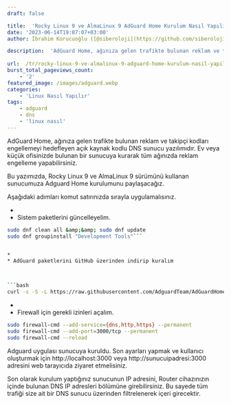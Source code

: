 ```yaml
---
draft: false

title:  'Rocky Linux 9 ve AlmaLinux 9 AdGuard Home Kurulum Nasıl Yapılır?'
date: '2023-06-14T19:07:07+03:00'
author: İbrahim Korucuoğlu ([@siberoloji](https://github.com/siberoloji))

description:  'AdGuard Home, ağınıza gelen trafikte bulunan reklam ve takipçi kodları engellemeyi hedefleyen açık kaynak kodlu DNS sunucu yazılımıdır. ' 
 
url:  /tr/rocky-linux-9-ve-almalinux-9-adguard-home-kurulum-nasil-yapilir/
burst_total_pageviews_count:
    - '2'
featured_image: /images/adguard.webp
categories:
    - 'Linux Nasıl Yapılır'
tags:
    - adguard
    - dns
    - 'linux nasıl'
---
```



AdGuard Home, ağınıza gelen trafikte bulunan reklam ve takipçi kodları engellemeyi hedefleyen açık kaynak kodlu DNS sunucu yazılımıdır. Ev veya küçük ofisinizde bulunan bir sunucuya kurarak tüm ağınızda reklam engelleme yapabilirsiniz.



Bu yazımızda, Rocky Linux 9 ve AlmaLinux 9 sürümünü kullanan sunucumuza Adguard Home kurulumunu paylaşacağız. 



Aşağıdaki adımları komut satırınızda sırayla uygulamalısınız.


* 
* Sistem paketlerini güncelleyelim.



```bash
sudo dnf clean all &amp;&amp; sudo dnf update
sudo dnf groupinstall "Development Tools"```


* 
* AdGuard paketlerini GitHub üzerinden indirip kuralım



```bash
curl -s -S -L https://raw.githubusercontent.com/AdguardTeam/AdGuardHome/master/scripts/install.sh | sh -s -- -v
```


* 
* Firewall için gerekli izinleri açalım.



```bash
sudo firewall-cmd --add-service={dns,http,https} --permanent
sudo firewall-cmd --add-port=3000/tcp --permanent
sudo firewall-cmd --reload
```



Adguard uygulası sunucuya kuruldu. Son ayarları yapmak ve kullanıcı oluşturmak için http://localhost:3000 veya http://sunucuipadresi:3000 adresini web tarayıcıda ziyaret etmelisiniz.



Son olarak kurulum yaptığınız sunucunun IP adresini, Router cihazınızın içinde bulunan DNS IP adresleri bölümüne girebilirsiniz. Bu sayede tüm trafiği size ait bir DNS sunucu üzerinden filtrelenerek içeri girecektir.




